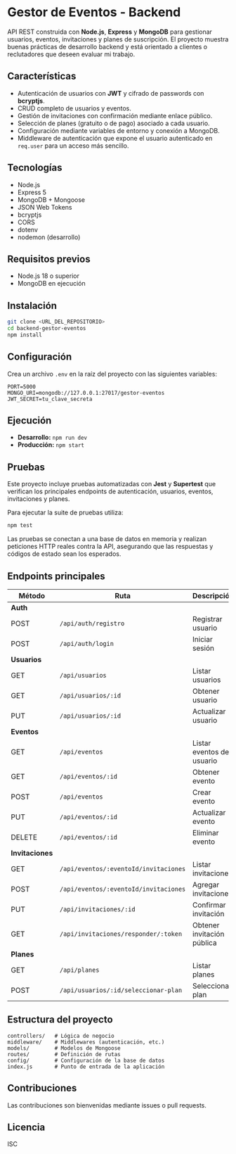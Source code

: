 # Gestor de Eventos - Backend

API REST construida con **Node.js**, **Express** y **MongoDB** para gestionar usuarios, eventos, invitaciones y planes de suscripción. El proyecto muestra buenas prácticas de desarrollo backend y está orientado a clientes o reclutadores que deseen evaluar mi trabajo.

## Características
- Autenticación de usuarios con **JWT** y cifrado de passwords con **bcryptjs**.
- CRUD completo de usuarios y eventos.
- Gestión de invitaciones con confirmación mediante enlace público.
- Selección de planes (gratuito o de pago) asociado a cada usuario.
- Configuración mediante variables de entorno y conexión a MongoDB.
- Middleware de autenticación que expone el usuario autenticado en `req.user` para un acceso más sencillo.

## Tecnologías
- Node.js
- Express 5
- MongoDB + Mongoose
- JSON Web Tokens
- bcryptjs
- CORS
- dotenv
- nodemon (desarrollo)

## Requisitos previos
- Node.js 18 o superior
- MongoDB en ejecución

## Instalación
```bash
git clone <URL_DEL_REPOSITORIO>
cd backend-gestor-eventos
npm install
```

## Configuración
Crea un archivo `.env` en la raíz del proyecto con las siguientes variables:
```env
PORT=5000
MONGO_URI=mongodb://127.0.0.1:27017/gestor-eventos
JWT_SECRET=tu_clave_secreta
```

## Ejecución
- **Desarrollo:** `npm run dev`
- **Producción:** `npm start`

## Pruebas
Este proyecto incluye pruebas automatizadas con **Jest** y **Supertest** que verifican los principales endpoints de autenticación, usuarios, eventos, invitaciones y planes.

Para ejecutar la suite de pruebas utiliza:

```bash
npm test
```

Las pruebas se conectan a una base de datos en memoria y realizan peticiones HTTP reales contra la API, asegurando que las respuestas y códigos de estado sean los esperados.

## Endpoints principales
| Método | Ruta | Descripción |
|--------|------|-------------|
| **Auth** |||
| POST | `/api/auth/registro` | Registrar usuario |
| POST | `/api/auth/login` | Iniciar sesión |
| **Usuarios** |||
| GET | `/api/usuarios` | Listar usuarios |
| GET | `/api/usuarios/:id` | Obtener usuario |
| PUT | `/api/usuarios/:id` | Actualizar usuario |
| **Eventos** |||
| GET | `/api/eventos` | Listar eventos del usuario |
| GET | `/api/eventos/:id` | Obtener evento |
| POST | `/api/eventos` | Crear evento |
| PUT | `/api/eventos/:id` | Actualizar evento |
| DELETE | `/api/eventos/:id` | Eliminar evento |
| **Invitaciones** |||
| GET | `/api/eventos/:eventoId/invitaciones` | Listar invitaciones |
| POST | `/api/eventos/:eventoId/invitaciones` | Agregar invitaciones |
| PUT | `/api/invitaciones/:id` | Confirmar invitación |
| GET | `/api/invitaciones/responder/:token` | Obtener invitación pública |
| **Planes** |||
| GET | `/api/planes` | Listar planes |
| POST | `/api/usuarios/:id/seleccionar-plan` | Seleccionar plan |

## Estructura del proyecto
```
controllers/   # Lógica de negocio
middleware/    # Middlewares (autenticación, etc.)
models/        # Modelos de Mongoose
routes/        # Definición de rutas
config/        # Configuración de la base de datos
index.js       # Punto de entrada de la aplicación
```

## Contribuciones
Las contribuciones son bienvenidas mediante issues o pull requests.

## Licencia
ISC
